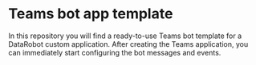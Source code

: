 # Teams bot app template

In this repository you will find a ready-to-use Teams bot template for a DataRobot custom application. After creating the Teams application, you can immediately start configuring the bot messages and events.
